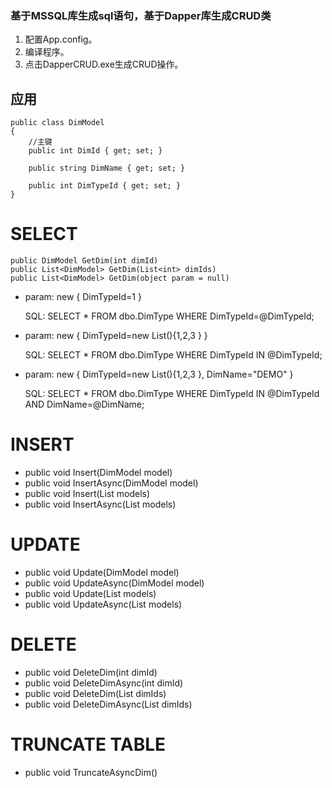 ### 基于MSSQL库生成sql语句，基于Dapper库生成CRUD类
 1. 配置App.config。
 2. 编译程序。
 3. 点击DapperCRUD.exe生成CRUD操作。

## 应用

    public class DimModel
    {
        //主键
    	public int DimId { get; set; }
    
    	public string DimName { get; set; }
    	
    	public int DimTypeId { get; set; }
    }
    
# SELECT

    public DimModel GetDim(int dimId)
    public List<DimModel> GetDim(List<int> dimIds)
    public List<DimModel> GetDim(object param = null)

- param: new { DimTypeId=1 } 

    SQL: SELECT * FROM dbo.DimType WHERE DimTypeId=@DimTypeId;

- param: new { DimTypeId=new List<int>(){1,2,3 } } 

    SQL: SELECT * FROM dbo.DimType WHERE DimTypeId IN @DimTypeId;

- param: new { DimTypeId=new List<int>(){1,2,3 }, DimName="DEMO" } 

    SQL: SELECT * FROM dbo.DimType WHERE DimTypeId IN @DimTypeId AND DimName=@DimName;

# INSERT
- public void Insert(DimModel model)
- public void InsertAsync(DimModel model)
- public void Insert(List<DimModel> models)
- public void InsertAsync(List<DimModel> models)

# UPDATE
-  public void Update(DimModel model)
-  public void UpdateAsync(DimModel model)
-  public void Update(List<DimModel> models)
-  public void UpdateAsync(List<DimModel> models)

# DELETE
- public void DeleteDim(int dimId)
- public void DeleteDimAsync(int dimId)
- public void DeleteDim(List<int> dimIds)
- public void DeleteDimAsync(List<int> dimIds)

# TRUNCATE TABLE
- public void TruncateAsyncDim()
